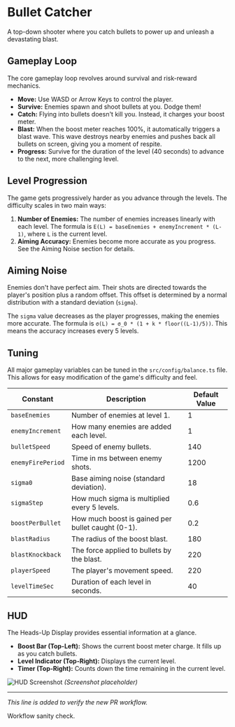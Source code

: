 # Bullet Catcher

A top-down shooter where you catch bullets to power up and unleash a devastating blast.

## Gameplay Loop

The core gameplay loop revolves around survival and risk-reward mechanics.
- **Move:** Use WASD or Arrow Keys to control the player.
- **Survive:** Enemies spawn and shoot bullets at you. Dodge them!
- **Catch:** Flying into bullets doesn't kill you. Instead, it charges your boost meter.
- **Blast:** When the boost meter reaches 100%, it automatically triggers a blast wave. This wave destroys nearby enemies and pushes back all bullets on screen, giving you a moment of respite.
- **Progress:** Survive for the duration of the level (40 seconds) to advance to the next, more challenging level.

## Level Progression

The game gets progressively harder as you advance through the levels. The difficulty scales in two main ways:

1.  **Number of Enemies:** The number of enemies increases linearly with each level. The formula is `E(L) = baseEnemies + enemyIncrement * (L-1)`, where `L` is the current level.
2.  **Aiming Accuracy:** Enemies become more accurate as you progress. See the Aiming Noise section for details.

## Aiming Noise

Enemies don't have perfect aim. Their shots are directed towards the player's position plus a random offset. This offset is determined by a normal distribution with a standard deviation (`sigma`).

The `sigma` value decreases as the player progresses, making the enemies more accurate. The formula is `σ(L) = σ_0 * (1 + k * floor((L-1)/5))`. This means the accuracy increases every 5 levels.

## Tuning

All major gameplay variables can be tuned in the `src/config/balance.ts` file. This allows for easy modification of the game's difficulty and feel.

| Constant          | Description                                     | Default Value |
| ----------------- | ----------------------------------------------- | ------------- |
| `baseEnemies`     | Number of enemies at level 1.                   | 1             |
| `enemyIncrement`  | How many enemies are added each level.          | 1             |
| `bulletSpeed`     | Speed of enemy bullets.                         | 140           |
| `enemyFirePeriod` | Time in ms between enemy shots.                 | 1200          |
| `sigma0`          | Base aiming noise (standard deviation).         | 18            |
| `sigmaStep`       | How much sigma is multiplied every 5 levels.    | 0.6           |
| `boostPerBullet`  | How much boost is gained per bullet caught (0-1). | 0.2           |
| `blastRadius`     | The radius of the boost blast.                  | 180           |
| `blastKnockback`  | The force applied to bullets by the blast.      | 220           |
| `playerSpeed`     | The player's movement speed.                    | 220           |
| `levelTimeSec`    | Duration of each level in seconds.              | 40            |

## HUD

The Heads-Up Display provides essential information at a glance.

- **Boost Bar (Top-Left):** Shows the current boost meter charge. It fills up as you catch bullets.
- **Level Indicator (Top-Right):** Displays the current level.
- **Timer (Top-Right):** Counts down the time remaining in the current level.

![HUD Screenshot](placeholder.png)
*(Screenshot placeholder)*

---
*This line is added to verify the new PR workflow.*

Workflow sanity check.
